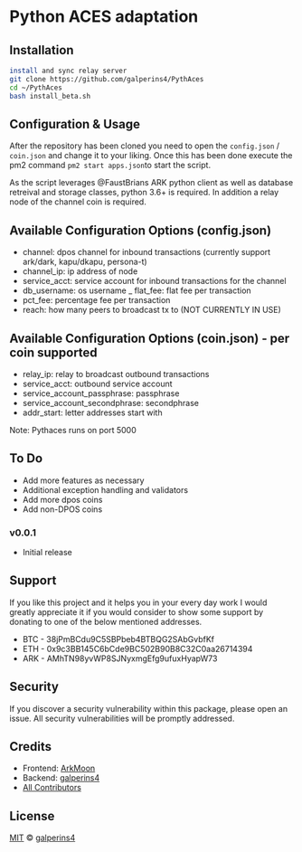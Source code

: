 # Python ACES adaptation

## Installation

```sh
install and sync relay server
git clone https://github.com/galperins4/PythAces 
cd ~/PythAces
bash install_beta.sh
```

## Configuration & Usage 

After the repository has been cloned you need to open the `config.json` / `coin.json` and change it to your liking. Once this has been done execute the pm2 command `pm2 start apps.json`to start the script. 

As the script leverages @FaustBrians ARK python client as well as database retreival and storage classes, python 3.6+ is required. In addition a relay node of the channel coin is required.

## Available Configuration Options (config.json)
- channel: dpos channel for inbound transactions (currently support ark/dark, kapu/dkapu, persona-t)
- channel_ip: ip address of node
- service_acct: service account for inbound transactions for the channel 
- db_username: os username
_ flat_fee: flat fee per transaction
- pct_fee: percentage fee per transaction
- reach: how many peers to broadcast tx to (NOT CURRENTLY IN USE)

## Available Configuration Options (coin.json) - per coin supported 
- relay_ip: relay to broadcast outbound transactions
- service_acct: outbound service account 
- service_account_passphrase: passphrase 
- service_account_secondphrase: secondphrase 
- addr_start: letter addresses start with

Note: Pythaces runs on port 5000

## To Do 
- Add more features as necessary
- Additional exception handling and validators
- Add more dpos coins
- Add non-DPOS coins 

### v0.0.1
- Initial release

## Support

If you like this project and it helps you in your every day work I would greatly appreciate it if you would consider to show some support by donating to one of the below mentioned addresses.

- BTC - 38jPmBCdu9C5SBPbeb4BTBQG2SAbGvbfKf
- ETH - 0x9c3BB145C6bCde9BC502B90B8C32C0aa26714394
- ARK - AMhTN98yvWP8SJNyxmgEfg9ufuxHyapW73

## Security

If you discover a security vulnerability within this package, please open an issue. All security vulnerabilities will be promptly addressed.

## Credits


- Frontend: [ArkMoon](https://github.com/arkmoon)
- Backend: [galperins4](https://github.com/galperins4)
- [All Contributors](../../contributors)

## License

[MIT](LICENSE) © [galperins4](https://github.com/galperins4)





